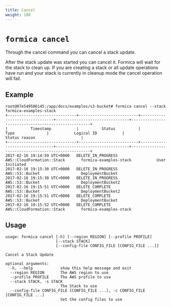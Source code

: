 ```yaml
---
title: Cancel
weight: 100
---
```


# `formica cancel`

Through the cancel command you can cancel a stack update.

After the stack update was started you can cancel it. Formica will wait for the stack to clean up.
If you are creating a stack or all update operations have run and your stack is currently in cleanup mode
the cancel operation will fail.

## Example

```
root@07e549506145:/app/docs/examples/s3-bucket# formica cancel --stack formica-examples-stack
+------------------------------+--------------------------+--------------------------------+--------------------------------+----------------------------------------------------+
|          Timestamp           |          Status          |              Type              |           Logical ID           |                   Status reason                    |
+------------------------------+--------------------------+--------------------------------+--------------------------------+----------------------------------------------------+
2017-02-16 19:14:59 UTC+0000   DELETE_IN_PROGRESS         AWS::CloudFormation::Stack       formica-examples-stack           User Initiated
2017-02-16 19:15:30 UTC+0000   DELETE_IN_PROGRESS         AWS::S3::Bucket                  DeploymentBucket
2017-02-16 19:15:30 UTC+0000   DELETE_IN_PROGRESS         AWS::S3::Bucket                  DeploymentBucket2
2017-02-16 19:15:51 UTC+0000   DELETE_COMPLETE            AWS::S3::Bucket                  DeploymentBucket2
2017-02-16 19:15:51 UTC+0000   DELETE_COMPLETE            AWS::S3::Bucket                  DeploymentBucket
2017-02-16 19:15:52 UTC+0000   DELETE_COMPLETE            AWS::CloudFormation::Stack       formica-examples-stack
```

## Usage

```
usage: formica cancel [-h] [--region REGION] [--profile PROFILE]
                      [--stack STACK]
                      [--config-file CONFIG_FILE [CONFIG_FILE ...]]

Cancel a Stack Update

optional arguments:
  -h, --help            show this help message and exit
  --region REGION       The AWS region to use
  --profile PROFILE     The AWS profile to use
  --stack STACK, -s STACK
                        The Stack to use
  --config-file CONFIG_FILE [CONFIG_FILE ...], -c CONFIG_FILE [CONFIG_FILE ...]
                        Set the config files to use
```
